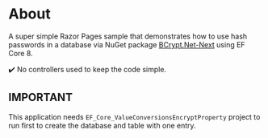 ﻿# About

A super simple Razor Pages sample that demonstrates how to use hash passwords in a database via NuGet package [BCrypt.Net-Next](https://www.nuget.org/packages/BCrypt.Net-Next/4.0.3?_src=template) using EF Core 8.

:heavy_check_mark: No controllers used to keep the code simple.


## IMPORTANT

This application needs `EF_Core_ValueConversionsEncryptProperty` project to run first to create the database and table with one entry.